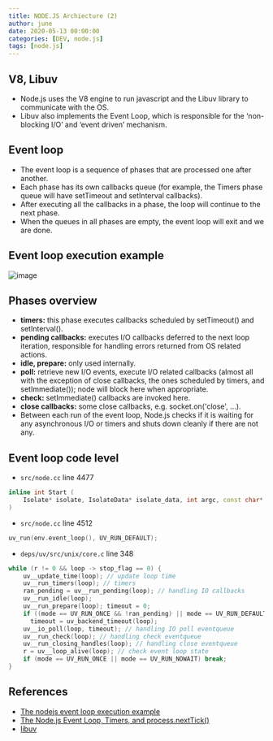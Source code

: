 ```yaml
---
title: NODE.JS Archiecture (2)
author: june
date: 2020-05-13 00:00:00
categories: [DEV, node.js]
tags: [node.js]
---
```


## V8, Libuv
- Node.js uses the V8 engine to run javascript and the Libuv library to communicate with the OS.
- Libuv also implements the Event Loop, which is responsible for the ‘non- blocking I/O’ and ‘event driven’ mechanism.

## Event loop
- The event loop is a sequence of phases that are processed one after another.
- Each phase has its own callbacks queue (for example, the Timers phase queue will have setTimeout and setInterval callbacks).
- After executing all the callbacks in a phase, the loop will continue to the next phase.
- When the queues in all phases are empty, the event loop will exit and we are done.

## Event loop execution example
![image](https://user-images.githubusercontent.com/5827617/81782024-2633fa00-9534-11ea-96dd-817cdc4373c7.png)

## Phases overview
- **timers:** this phase executes callbacks scheduled by setTimeout() and setInterval().
- **pending callbacks:** executes I/O callbacks deferred to the next loop iteration, responsible for handling errors returned from OS related actions.
- **idle, prepare:** only used internally.
- **poll:** retrieve new I/O events, execute I/O related callbacks (almost all with the exception of close callbacks, the ones scheduled by timers, and setImmediate()); node will block here when appropriate.
- **check:** setImmediate() callbacks are invoked here.
- **close callbacks:** some close callbacks, e.g. socket.on('close', ...).
- Between each run of the event loop, Node.js checks if it is waiting for any asynchronous I/O or timers and shuts down cleanly if there are not any.


## Event loop code level
- `src/node.cc` line 4477
```c++
inline int Start (
    Isolate* isolate, IsolateData* isolate_data, int argc, const char* const* argv, int exec_argc, const char* const* exec_argv
)
```
- `src/node.cc` line 4512 
```c++
uv_run(env.event_loop(), UV_RUN_DEFAULT);
```
- `deps/uv/src/unix/core.c` line 348 
```c++
while (r != 0 && loop -> stop_flag == 0) { 
    uv__update_time(loop); // update loop time 
    uv__run_timers(loop); // timers 
    ran_pending = uv__run_pending(loop); // handling IO callbacks 
    uv__run_idle(loop); 
    uv__run_prepare(loop); timeout = 0; 
    if ((mode == UV_RUN_ONCE && !ran_pending) || mode == UV_RUN_DEFAULT) 
      timeout = uv_backend_timeout(loop); 
    uv__io_poll(loop, timeout); // handling IO poll eventqueue
    uv__run_check(loop); // handling check eventqueue
    uv__run_closing_handles(loop); // handling close eventqueue 
    r = uv__loop_alive(loop); // check event loop state 
    if (mode == UV_RUN_ONCE || mode == UV_RUN_NOWAIT) break; 
}
```


## References
- [The nodejs event loop execution example](https://www.youtube.com/watch?v=AiPrW8zAiL4)
- [The Node.js Event Loop, Timers, and process.nextTick()](https://nodejs.org/en/docs/guides/event-loop-timers-and-nexttick/)
- [libuv](http://docs.libuv.org/en/v1.x/)